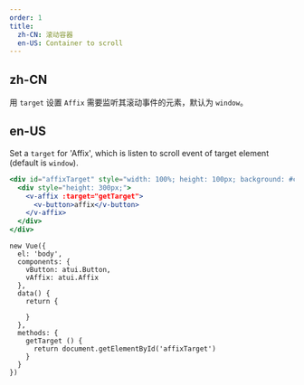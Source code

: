 ```yaml
---
order: 1
title:
  zh-CN: 滚动容器
  en-US: Container to scroll
---
```


## zh-CN
用 `target` 设置 `Affix` 需要监听其滚动事件的元素，默认为 `window`。

## en-US
Set a `target` for 'Affix', which is listen to scroll event of target element (default is `window`).

````jsx
<div id="affixTarget" style="width: 100%; height: 100px; background: #ccc; overflow-y: scroll; padding: 30px;">
  <div style="height: 300px;">
    <v-affix :target="getTarget">
      <v-button>affix</v-button>
    </v-affix>
  </div>
</div>
````

````vue-script
new Vue({
  el: 'body',
  components: {
    vButton: atui.Button,
    vAffix: atui.Affix
  },
  data() {
    return {
      
    }
  },
  methods: {
    getTarget () {
      return document.getElementById('affixTarget')
    }
  }
})
````
